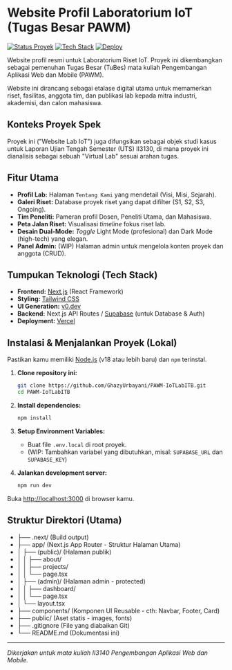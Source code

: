 # Website Profil Laboratorium IoT (Tugas Besar PAWM)

[![Status Proyek](https://img.shields.io/badge/Status-Development-blue.svg)](https://github.com/USERNAME-KAMU/pawm-tubes-iot-lab)
[![Tech Stack](https://img.shields.io/badge/Stack-Next.js-black?logo=nextdotjs)](https://nextjs.org/)
[![Deploy](https://img.shields.io/badge/Deploy-Vercel-black?logo=vercel)](https://vercel.com/)

Website profil resmi untuk Laboratorium Riset IoT. Proyek ini dikembangkan sebagai pemenuhan Tugas Besar (TuBes) mata kuliah Pengembangan Aplikasi Web dan Mobile (PAWM).

Website ini dirancang sebagai etalase digital utama untuk memamerkan riset, fasilitas, anggota tim, dan publikasi lab kepada mitra industri, akademisi, dan calon mahasiswa.

## Konteks Proyek Spek

Proyek ini ("Website Lab IoT") juga difungsikan sebagai objek studi kasus untuk Laporan Ujian Tengah Semester (UTS) II3130, di mana proyek ini dianalisis sebagai sebuah "Virtual Lab" sesuai arahan tugas.

## Fitur Utama

* **Profil Lab:** Halaman `Tentang Kami` yang mendetail (Visi, Misi, Sejarah).
* **Galeri Riset:** Database proyek riset yang dapat difilter (S1, S2, S3, Ongoing).
* **Tim Peneliti:** Pameran profil Dosen, Peneliti Utama, dan Mahasiswa.
* **Peta Jalan Riset:** Visualisasi *timeline* fokus riset lab.
* **Desain Dual-Mode:** *Toggle* Light Mode (profesional) dan Dark Mode (high-tech) yang elegan.
* **Panel Admin:** (WIP) Halaman admin untuk mengelola konten proyek dan anggota (CRUD).

## Tumpukan Teknologi (Tech Stack)

* **Frontend:** [Next.js](https://nextjs.org/) (React Framework)
* **Styling:** [Tailwind CSS](https://tailwindcss.com/)
* **UI Generation:** [v0.dev](https://v0.dev/)
* **Backend:** Next.js API Routes / [Supabase](https://supabase.io/) (untuk Database & Auth)
* **Deployment:** [Vercel](https://vercel.com/)

## Instalasi & Menjalankan Proyek (Lokal)

Pastikan kamu memiliki [Node.js](https://nodejs.org/) (v18 atau lebih baru) dan `npm` terinstal.

1.  **Clone repository ini:**
    ```bash
    git clone https://github.com/GhazyUrbayani/PAWM-IoTLabITB.git
    cd PAWM-IoTLabITB
    ```

2.  **Install dependencies:**
    ```bash
    npm install
    ```

3.  **Setup Environment Variables:**
    * Buat file `.env.local` di root proyek.
    * (WIP: Tambahkan variabel yang dibutuhkan, misal: `SUPABASE_URL` dan `SUPABASE_KEY`)

4.  **Jalankan development server:**
    ```bash
    npm run dev
    ```

Buka [http://localhost:3000](http://localhost:3000) di browser kamu.

## Struktur Direktori (Utama)

- ├── .next/ (Build output)
- ├── app/ (Next.js App Router - Struktur Halaman Utama)
- │ ├── (public)/ (Halaman publik)
- │ │ ├── about/
- │ │ ├── projects/
- │ │ └── page.tsx
- │ ├── (admin)/ (Halaman admin - protected)
- │ │ ├── dashboard/
- │ │ └── page.tsx
- │ └── layout.tsx
- ├── components/ (Komponen UI Reusable - cth: Navbar, Footer, Card)
- ├── public/ (Aset statis - images, fonts)
- ├── .gitignore (File yang diabaikan Git)
- └── README.md (Dokumentasi ini)

---
*Dikerjakan untuk mata kuliah II3140 Pengembangan Aplikasi Web dan Mobile.*
